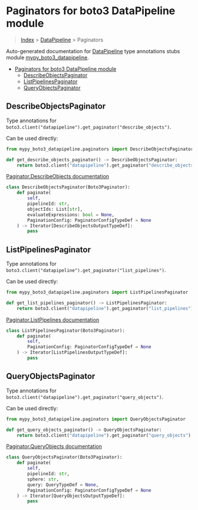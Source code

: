 # Paginators for boto3 DataPipeline module

> [Index](../index.md) > [DataPipeline](./index.md) > Paginators

Auto-generated documentation for [DataPipeline](https://boto3.amazonaws.com/v1/documentation/api/latest/reference/services/datapipeline.html#DataPipeline)
type annotations stubs module [mypy_boto3_datapipeline](https://pypi.org/project/mypy-boto3-datapipeline/).

- [Paginators for boto3 DataPipeline module](#paginators-for-boto3-datapipeline-module)
  - [DescribeObjectsPaginator](#describeobjectspaginator)
  - [ListPipelinesPaginator](#listpipelinespaginator)
  - [QueryObjectsPaginator](#queryobjectspaginator)

## DescribeObjectsPaginator

Type annotations for `boto3.client("datapipeline").get_paginator("describe_objects")`.

Can be used directly:

```python
from mypy_boto3_datapipeline.paginators import DescribeObjectsPaginator

def get_describe_objects_paginator() -> DescribeObjectsPaginator:
    return boto3.client("datapipeline").get_paginator("describe_objects")
```

[Paginator.DescribeObjects documentation](https://boto3.amazonaws.com/v1/documentation/api/latest/reference/services/datapipeline.html#DataPipeline.Paginator.DescribeObjects)

```python
class DescribeObjectsPaginator(Boto3Paginator):
    def paginate(
        self,
        pipelineId: str,
        objectIds: List[str],
        evaluateExpressions: bool = None,
        PaginationConfig: PaginatorConfigTypeDef = None
    ) -> Iterator[DescribeObjectsOutputTypeDef]:
        pass
```
## ListPipelinesPaginator

Type annotations for `boto3.client("datapipeline").get_paginator("list_pipelines")`.

Can be used directly:

```python
from mypy_boto3_datapipeline.paginators import ListPipelinesPaginator

def get_list_pipelines_paginator() -> ListPipelinesPaginator:
    return boto3.client("datapipeline").get_paginator("list_pipelines")
```

[Paginator.ListPipelines documentation](https://boto3.amazonaws.com/v1/documentation/api/latest/reference/services/datapipeline.html#DataPipeline.Paginator.ListPipelines)

```python
class ListPipelinesPaginator(Boto3Paginator):
    def paginate(
        self,
        PaginationConfig: PaginatorConfigTypeDef = None
    ) -> Iterator[ListPipelinesOutputTypeDef]:
        pass
```
## QueryObjectsPaginator

Type annotations for `boto3.client("datapipeline").get_paginator("query_objects")`.

Can be used directly:

```python
from mypy_boto3_datapipeline.paginators import QueryObjectsPaginator

def get_query_objects_paginator() -> QueryObjectsPaginator:
    return boto3.client("datapipeline").get_paginator("query_objects")
```

[Paginator.QueryObjects documentation](https://boto3.amazonaws.com/v1/documentation/api/latest/reference/services/datapipeline.html#DataPipeline.Paginator.QueryObjects)

```python
class QueryObjectsPaginator(Boto3Paginator):
    def paginate(
        self,
        pipelineId: str,
        sphere: str,
        query: QueryTypeDef = None,
        PaginationConfig: PaginatorConfigTypeDef = None
    ) -> Iterator[QueryObjectsOutputTypeDef]:
        pass
```